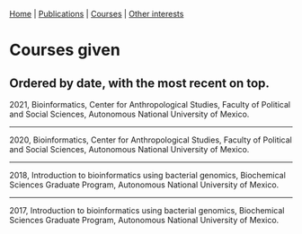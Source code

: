 [Home](https://miferg.github.io)
  | [Publications](https://miferg.github.io/publications)
  | [Courses](https://miferg.github.io/courses)
  | [Other interests](https://miferg.github.io/other)

# Courses given

Ordered by date, with the most recent on top.
---

2021, Bioinformatics, Center for Anthropological Studies, Faculty of Political and Social Sciences, Autonomous National University of Mexico.

---

2020, Bioinformatics, Center for Anthropological Studies, Faculty of Political and Social Sciences, Autonomous National University of Mexico.

---

2018, Introduction to bioinformatics using bacterial genomics, Biochemical Sciences Graduate Program, Autonomous National University of Mexico.

---

2017, Introduction to bioinformatics using bacterial genomics, Biochemical Sciences Graduate Program, Autonomous National University of Mexico.
